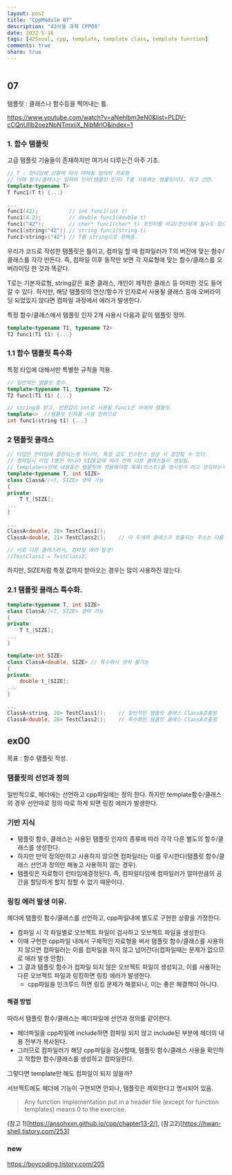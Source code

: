 ```yaml
---
layout: post
title: "CppModule 07"
description: "42서울 과제 CPP04"
date: 2022-5-16
tags: [42Seoul, cpp, template, template class, template function]
comments: true
share: true
---
```

```cpp
```

## 07
탬플릿 : 클래스나 함수등을 찍어내는 틀.

https://www.youtube.com/watch?v=aNehlbm3eN0&list=PLDV-cCQnUlIb2oezNpNTmxiiX_NibMrlO&index=1

### 1. 함수 탬플릿
고급 탬플릿 기술들이 존재하지만 여기서 다루는건 아주 기초.
```cpp
// T : 런타임에 상황에 따라 대체될 임의의 자료형
// 아래 함수/클래스는 임의의 인자(탬플릿 인자) T를 사용하는 탬플릿이다. 라고 선언.
template<typename T>
T func1(T t) {...}

...
func1(42);			// int func1(int t)
func1(4.2);			// double func1(double t)
func1("42");		// char* func1(char* t) 포인터를 비교/연산하게 될수도 있으므로, 주의.
func1(string("42")) // string func1(string t)
func1<string>("42")	// T를 string으로 정해줌.
```

우리가 코드로 작성한 탬플릿은 틀이고, 컴파일 할 때 컴파일러가 T의 버전에 맞는 함수/클래스를 각각 만든다. 즉, 컴파일 이후 동작만 보면 각 자료형에 맞는 함수/클래스를 오버라이딩 한 것과 똑같다.

T로는 기본자료형, string같은 표준 클래스, 개인이 제작한 클래스 등 어떠한 것도 들어갈 수 있다. 하지만, 해당 탬플릿의 연산/함수가 인자로서 사용될 클래스 등에 오버라이딩 되었있지 않다면 컴파일 과정에서 에러가 발생한다.

특정 함수/클래스에서 탬플릿 인자 2개 사용시 다음과 같이 탬플릿 정의.
```cpp
template<typename T1, typename T2>
T2 func1(T1 t1) {...}
```

### 1.1 함수 탬플릿 특수화
특정 타입에 대해서만 특별한 규칙을 적용.
```cpp
// 일반적인 탬플릿 함수.
template<typename T1, typename T2>
T2 func1(T1 t1) {...}

// string을 받고, 반환값이 int로 사용될 func1은 아래의 탬플릿.
template<>	//탬플릿 인자를 사용 안하므로
int func1(string t1) {...}
```

### 2 탬플릿 클래스
```cpp
// 타입만 런타임에 결정되는게 아니라, 특정 값도 인스턴스 생성 시 결정할 수 있다.
// 컴파일시 타입 T뿐만 아니라 SIZE값에 따라 전혀 다른 클래스들이 생성됨.
// template<>안에 내용들은 탬플릿에 적용해야할 목록(리스트)를 명시한거 라고 생각하는게 좋음
template<typename T, int SIZE>
class ClassA//<T, SIZE> 생략 가능
{
private:
	T t_[SIZE];
...
}

...
ClassA<double, 20> TestClass1();
ClassA<double, 21> TestClass2();	// 이 두개의 클래스가 호출되는 주소는 다름

// 서로 다른 클래스라서, 컴파일 에러 발생! 
//TestClass1 = TestClass2;
```
하지만, SIZE처럼 특정 값까지 받아오는 경우는 많이 사용하진 않는다.

### 2.1 탬플릿 클래스 특수화.
```cpp
template<typename T, int SIZE>
class ClassA//<T, SIZE> 생략 가능
{
private:
	T t_[SIZE];
...
}

template<int SIZE>
class ClassA<double, SIZE> // 특수화시 생략 불가능
{
private:
	double t_[SIZE];
...
}

...
ClassA<string, 20> TestClass1();	// 일반적인 탬플릿 클래스 ClassA호출됨
ClassA<double, 20> TestClass2();	// 특수화된 탬플릿 클래스 ClassA호출됨
```

## ex00
목표 : 함수 탬플릿 작성.

### 탬플릿의 선언과 정의
일반적으로, 헤더에는 선언하고 cpp파일에는 정의 한다. 하지만 template함수/클래스의 경우 선언따로 정의 따로 하게 되면 링킹 에러가 발생한다.

### 기반 지식
- 탬플릿 함수, 클래스는 사용된 탬플릿 인자의 종류에 따라 각각 다른 별도의 함수/클래스를 생성한다.
- 하지만 만약 정의만하고 사용하지 않으면 컴파일러는 이를 무시한다(탬플릿 함수/클래스 선언과 정의만 해놓고 사용하지 않는 경우).
- 탬플릿은 자료형이 런타임에결정된다. 즉, 컴파일타임에 컴파일러가 얼마만큼의 공간을 할당하게 할지 정할 수 없기 때문이다.

### 링킹 에러 발생 이유.
헤더에 탬플릿 함수/클래스를 선언하고, cpp파일내에 별도로 구현한 상황을 가정한다.
- 컴파일 시 각 파일별로 오브젝트 파일이 검사하고 오브젝트 파일을 생성한다.
- 이때 구현한 cpp파일 내에서 구체적인 자료형을 써서 탬플릿 함수/클래스를 사용하지 않으면 컴파일러는 이를 컴파일을 하지 않고 넘어간다(컴파일때는 문제가 없으므로 에러 발생 안함).
- 그 결과 탬플릿 함수가 컴파일 되지 않은 오브젝트 파일이 생성되고, 이를 사용하는 다른 오브젝트 파일과 링킹하면 링킹 에러가 발생한다.
	- cpp파일을 인크루드 하면 링킹 문제가 해결되나, 이는 좋은 해결책이 아니다.

#### 해결 방법
따라서 탬플릿 함수/클래스는 헤더파일에 선언과 정의를 같이한다.
- 헤더파일을 cpp파일에 include하면 컴파일 되지 않고 include된 부분에 헤더의 내용 전부가 복사된다.
- 그러므로 컴파일러가 해당 cpp파일을 검사할때, 템플릿 함수/클래스 사용을 확인하고 적합한 함수/클래스를 생성하고 컴파일한다.

그렇다면 template<int SIZE>만 해도 컴파일이 되지 않을까?

서브젝트에도 헤더에 기능이 구현되면 안되나, 탬플릿은 제외한다고 명시되어 있음.
> Any function implementation put in a header file (except for function templates) means 0 to the exercise.

(참고 1)[https://ansohxxn.github.io/cpp/chapter13-2/], (참고2)[https://hwan-shell.tistory.com/253]

### new

https://boycoding.tistory.com/205